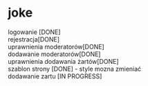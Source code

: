 joke
====

logowanie [DONE] <br>
rejestracja[DONE] <br>
uprawnienia moderatorów[DONE] <br>
dodawanie moderatorów[DONE] <br>
uprawnienia dodawania żartów[DONE] <br>
szablon strony [DONE] - style mozna zmieniać  <br>
dodawanie zartu [IN PROGRESS] <br>
